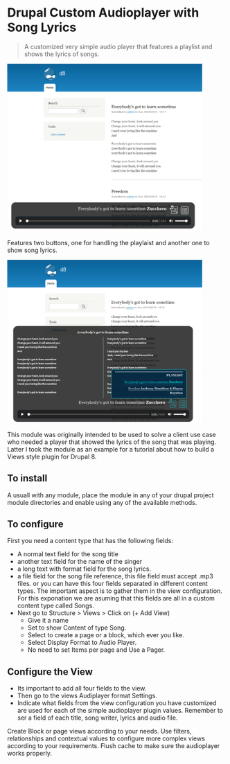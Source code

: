 # Drupal Custom Audioplayer with Song Lyrics

> A customized very simple audio player that features a playlist and shows the lyrics of songs.

<img src="https://raw.githubusercontent.com/x7ian/drupal-custom-audioplayer/master/images/audioplayer_playlist_w_lyrics_.png" width="450">    
    
Features two buttons, one for handling the playlaist and another one to show song lyrics.

<img src="https://raw.githubusercontent.com/x7ian/drupal-custom-audioplayer/master/images/audioplayer_playlist_w_lyrics.png" width="450"> 

This module was originally intended to be used to solve a client use case who needed a player that showed the lyrics of the song that was playing. Latter I took the module as an example for a tutorial about how to build a Views style plugin for Drupal 8.

## To install 

A usuall with any module, place the module in any of your drupal project module directories and enable using any of the available methods.
    
## To configure
    
First you need a content type that has the following fields:
 - A normal text field for the song title
 - another text field for the name of the singer
 - a long text  with format field for the song lyrics.
 - a file field for the song file reference, this file field must accept .mp3 files.
or you can have this four fields separated in different content types. The important aspect is to gather them in the view configuration. For this exponation we are asuming that this fields are all in a custom content type called Songs.
 - Next go to Structure > Views > Click on (+ Add View)
   - Give it a name
   - Set to show Content of type Song.
   - Select to create a page or a block, which ever you like.
   - Select Display Format to Audio Player.
   - No need to set Items per page and Use a Pager.
   
## Configure the View
    
   - Its important to add all four fields to the view.
   - Then go to the views Audiplayer format Settings. 
   - Indicate what fields from the view configuration you have customized are used for each of the simple audioplayer plugin values. Remember to ser a field of each title, song writer, lyrics and audio file.
    
Create Block or page views according to your needs. 
Use filters, relationships and contextual values to configure more complex views according to your requirements.
Flush cache to make sure the audioplayer works properly.
